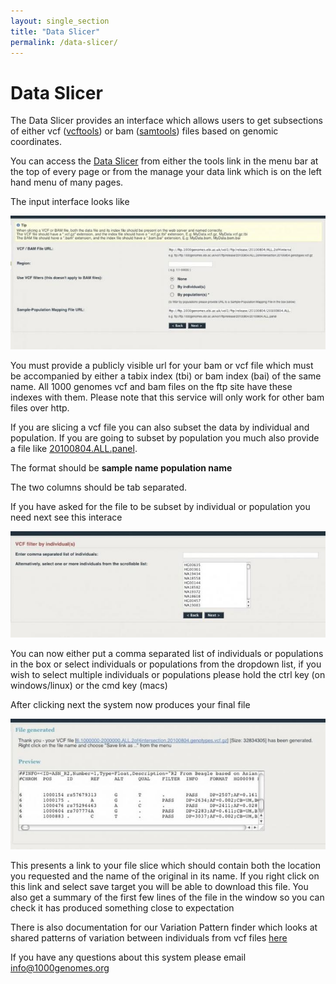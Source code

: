 ```yaml
---
layout: single_section
title: "Data Slicer"
permalink: /data-slicer/
---
```


# Data Slicer

The Data Slicer provides an interface which allows users to get subsections of either vcf ([vcftools](http://vcftools.sourceforge.net/specs.html)) or bam ([samtools](http://samtools.sourceforge.net/)) files based on genomic coordinates.

You can access the [Data Slicer](http://browser.1000genomes.org/Homo_sapiens/UserData/SelectSlice) from either the tools link in the menu bar at the top of every page or from the manage your data link which is on the left hand menu of many pages.

The input interface looks like

![data slicer input field](/sites/1000genomes.org/files/resize/documents/data_slicer_input_test-722x306.jpg "data slicer input")

You must provide a publicly visible url for your bam or vcf file which must be accompanied by either a tabix index (tbi) or bam index (bai) of the same name. All 1000 genomes vcf and bam files on the ftp site have these indexes with them. Please note that this service will only work for other bam files over http.

If you are slicing a vcf file you can also subset the data by individual and population. If you are going to subset by population you much also provide a file like [20100804.ALL.panel](ftp://ftp.1000genomes.ebi.ac.uk/vol1/ftp/release/20100804/20100804.ALL.panel).

The format should be **sample name population name**

The two columns should be tab separated.

If you have asked for the file to be subset by individual or population you need next see this interace

![select individuals](/sites/1000genomes.org/files/resize/documents/ds_select_sample-722x244.jpg "select individuals")

You can now either put a comma separated list of individuals or populations in the box or select individuals or populations from the dropdown list, if you wish to select multiple individuals or populations please hold the ctrl key (on windows/linux) or the cmd key (macs)

After clicking next the system now produces your final file

![data slicer output](/sites/1000genomes.org/files/resize/documents/ds_final-741x307.jpg "data slicer output")

This presents a link to your file slice which should contain both the location you requested and the name of the original in its name. If you right click on this link and select save target you will be able to download this file. You also get a summary of the first few lines of the file in the window so you can check it has produced something close to expectation

There is also documentation for our Variation Pattern finder which looks at shared patterns of variation between individuals from vcf files [here](http://www.1000genomes.org/variation-pattern-finder)

If you have any questions about this system please email [info@1000genomes.org](mailto:info@1000genomes.org)
